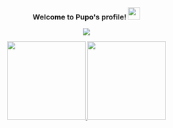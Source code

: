 <div align="center">
 
<h3>
  Welcome to Pupo's profile!
  <img src="https://media.giphy.com/media/hvRJCLFzcasrR4ia7z/giphy.gif" width="28">
</h3>

<p>
  <img src="https://readme-typing-svg.herokuapp.com?color=%2336BCF7&center=true&vCenter=true&lines=Make+each+day+your+masterpiece."></a>
</p>


  <a href="https://github.com/devpupo">
  <img height="180em" src="https://github-readme-stats.vercel.app/api?username=devpupo&show_icons=true&theme=cobalt&include_all_commits=true&count_private=true"/>
  <img height="180em" src="https://github-readme-stats.vercel.app/api/top-langs/?username=devpupo&layout=compact&langs_count=7&theme=cobalt"/>
  
</div>
